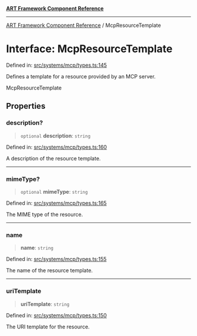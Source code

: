 [**ART Framework Component Reference**](../README.md)

***

[ART Framework Component Reference](../README.md) / McpResourceTemplate

# Interface: McpResourceTemplate

Defined in: [src/systems/mcp/types.ts:145](https://github.com/hashangit/ART/blob/fe46dfaaacd3f198d9540925c3184fcab0f9c813/src/systems/mcp/types.ts#L145)

Defines a template for a resource provided by an MCP server.

 McpResourceTemplate

## Properties

### description?

> `optional` **description**: `string`

Defined in: [src/systems/mcp/types.ts:160](https://github.com/hashangit/ART/blob/fe46dfaaacd3f198d9540925c3184fcab0f9c813/src/systems/mcp/types.ts#L160)

A description of the resource template.

***

### mimeType?

> `optional` **mimeType**: `string`

Defined in: [src/systems/mcp/types.ts:165](https://github.com/hashangit/ART/blob/fe46dfaaacd3f198d9540925c3184fcab0f9c813/src/systems/mcp/types.ts#L165)

The MIME type of the resource.

***

### name

> **name**: `string`

Defined in: [src/systems/mcp/types.ts:155](https://github.com/hashangit/ART/blob/fe46dfaaacd3f198d9540925c3184fcab0f9c813/src/systems/mcp/types.ts#L155)

The name of the resource template.

***

### uriTemplate

> **uriTemplate**: `string`

Defined in: [src/systems/mcp/types.ts:150](https://github.com/hashangit/ART/blob/fe46dfaaacd3f198d9540925c3184fcab0f9c813/src/systems/mcp/types.ts#L150)

The URI template for the resource.
